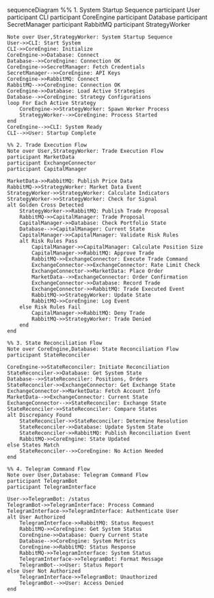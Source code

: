 sequenceDiagram
    %% 1. System Startup Sequence
    participant User
    participant CLI
    participant CoreEngine
    participant Database
    participant SecretManager
    participant RabbitMQ
    participant StrategyWorker
    
    Note over User,StrategyWorker: System Startup Sequence
    User->>CLI: Start System
    CLI->>CoreEngine: Initialize
    CoreEngine->>Database: Connect
    Database-->>CoreEngine: Connection OK
    CoreEngine->>SecretManager: Fetch Credentials
    SecretManager-->>CoreEngine: API Keys
    CoreEngine->>RabbitMQ: Connect
    RabbitMQ-->>CoreEngine: Connection OK
    CoreEngine->>Database: Load Active Strategies
    Database-->>CoreEngine: Strategy Configurations
    loop For Each Active Strategy
        CoreEngine->>StrategyWorker: Spawn Worker Process
        StrategyWorker-->>CoreEngine: Process Started
    end
    CoreEngine-->>CLI: System Ready
    CLI-->>User: Startup Complete

    %% 2. Trade Execution Flow
    Note over User,StrategyWorker: Trade Execution Flow
    participant MarketData
    participant ExchangeConnector
    participant CapitalManager
    
    MarketData->>RabbitMQ: Publish Price Data
    RabbitMQ->>StrategyWorker: Market Data Event
    StrategyWorker->>StrategyWorker: Calculate Indicators
    StrategyWorker->>StrategyWorker: Check for Signal
    alt Golden Cross Detected
        StrategyWorker->>RabbitMQ: Publish Trade Proposal
        RabbitMQ->>CapitalManager: Trade Proposal
        CapitalManager->>Database: Check Portfolio State
        Database-->>CapitalManager: Current State
        CapitalManager->>CapitalManager: Validate Risk Rules
        alt Risk Rules Pass
            CapitalManager->>CapitalManager: Calculate Position Size
            CapitalManager->>RabbitMQ: Approve Trade
            RabbitMQ->>ExchangeConnector: Execute Trade Command
            ExchangeConnector->>ExchangeConnector: Rate Limit Check
            ExchangeConnector->>MarketData: Place Order
            MarketData-->>ExchangeConnector: Order Confirmation
            ExchangeConnector->>Database: Record Trade
            ExchangeConnector->>RabbitMQ: Trade Executed Event
            RabbitMQ->>StrategyWorker: Update State
            RabbitMQ->>CoreEngine: Log Event
        else Risk Rules Fail
            CapitalManager->>RabbitMQ: Deny Trade
            RabbitMQ->>StrategyWorker: Trade Denied
        end
    end

    %% 3. State Reconciliation Flow
    Note over CoreEngine,Database: State Reconciliation Flow
    participant StateReconciler
    
    CoreEngine->>StateReconciler: Initiate Reconciliation
    StateReconciler->>Database: Get System State
    Database-->>StateReconciler: Positions, Orders
    StateReconciler->>ExchangeConnector: Get Exchange State
    ExchangeConnector->>MarketData: Fetch Account Info
    MarketData-->>ExchangeConnector: Current State
    ExchangeConnector-->>StateReconciler: Exchange State
    StateReconciler->>StateReconciler: Compare States
    alt Discrepancy Found
        StateReconciler->>StateReconciler: Determine Resolution
        StateReconciler->>Database: Update System State
        StateReconciler->>RabbitMQ: Publish Reconciliation Event
        RabbitMQ->>CoreEngine: State Updated
    else States Match
        StateReconciler-->>CoreEngine: No Action Needed
    end

    %% 4. Telegram Command Flow
    Note over User,Database: Telegram Command Flow
    participant TelegramBot
    participant TelegramInterface
    
    User->>TelegramBot: /status
    TelegramBot->>TelegramInterface: Process Command
    TelegramInterface->>TelegramInterface: Authenticate User
    alt User Authorized
        TelegramInterface->>RabbitMQ: Status Request
        RabbitMQ->>CoreEngine: Get System Status
        CoreEngine->>Database: Query Current State
        Database-->>CoreEngine: System Metrics
        CoreEngine->>RabbitMQ: Status Response
        RabbitMQ->>TelegramInterface: System Status
        TelegramInterface->>TelegramBot: Format Message
        TelegramBot-->>User: Status Report
    else User Not Authorized
        TelegramInterface->>TelegramBot: Unauthorized
        TelegramBot-->>User: Access Denied
    end